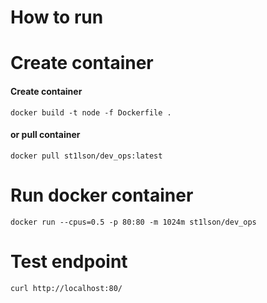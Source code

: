 # How to run
# Create container
#### Create container
```docker build -t node -f Dockerfile .```
#### or pull container
```docker pull st1lson/dev_ops:latest```
# Run docker container
```docker run --cpus=0.5 -p 80:80 -m 1024m st1lson/dev_ops```
# Test endpoint
```curl http://localhost:80/```
